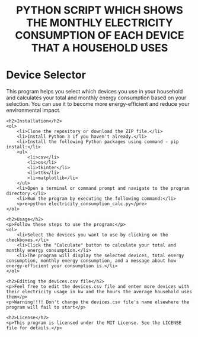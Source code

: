 <h1 align="center">
	PYTHON SCRIPT WHICH SHOWS THE MONTHLY ELECTRICITY CONSUMPTION OF EACH DEVICE THAT A HOUSEHOLD USES
<h1>

<!DOCTYPE html>
<html>
<head>
	<meta charset="utf-8">
	<title>Device Selector</title>
</head>
<body>
	<h1>Device Selector</h1>
	<p>This program helps you select which devices you use in your household and calculates your total and monthly energy consumption based on your selection. You can use it to become more energy-efficient and reduce your environmental impact.</p>

	<h2>Installation</h2>
	<ol>
		<li>Clone the repository or download the ZIP file.</li>
		<li>Install Python 3 if you haven't already.</li>
		<li>Install the following Python packages using command - pip install:</li>
		<ul>
			<li>csv</li>
			<li>os</li>
			<li>tkinter</li>
			<li>ttk</li>
			<li>matplotlib</li>
		</ul>
		<li>Open a terminal or command prompt and navigate to the program directory.</li>
		<li>Run the program by executing the following command:</li>
		<pre>python electricity_consumption_calc.py</pre>
	</ol>

	<h2>Usage</h2>
	<p>Follow these steps to use the program:</p>
	<ol>
		<li>Select the devices you want to use by clicking on the checkboxes.</li>
		<li>Click the "Calculate" button to calculate your total and monthly energy consumption.</li>
		<li>The program will display the selected devices, total energy consumption, monthly energy consumption, and a message about how energy-efficient your consumption is.</li>
	</ol>

	<h2>Editing the devices.csv file</h2>
	<p>Feel free to edit the devices.csv file and enter more devices with their electricity usage in kw and the hours the average household uses them</p>
	<p>Warning!!!! Don't change the devices.csv file's name elsewhere the program will fail to start</p>

	<h2>License</h2>
	<p>This program is licensed under the MIT License. See the LICENSE file for details.</p>
</body>
</html>



